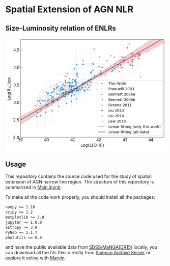 # Spatial Extension of AGN NLR

## Size-Luminosity relation of ENLRs
![R-L relation](/results/all_fitting.png)

## Usage
This repository contains the source code used for the study of spatial extension of AGN narrow line region. The structure of this repository is summarized in [Main.ipynb](Main.ipynb)

To make all the code work properly, you should install all the packages:

```text
numpy >= 1.16
scipy >= 1.2
matplotlib >= 3.0
jupyter >= 1.0.0
astropy >= 3.0
PyNeb == 1.1.7
photutils == 0.6
```

and have the public available data from [SDSS/MaNGA(DR15)](https://www.sdss.org/dr15/) locally, you can download all the fits files directly from [Science Archive Server](https://www.sdss.org/dr15/manga/spectro/) or explore it online with [Marvin](https://dr15.sdss.org/marvin/).
